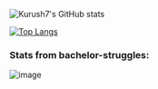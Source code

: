 ![Kurush7's GitHub stats](https://github-readme-stats.vercel.app/api?username=Kurush7&theme=github_dark&show_icons=true)

[![Top Langs](https://github-readme-stats.vercel.app/api/top-langs/?username=Kurush7&theme=github_dark)](https://github.com/Kurush7/github-readme-stats)

### Stats from bachelor-struggles:

![image](https://user-images.githubusercontent.com/45338359/171996807-162c39e3-1577-4c2a-a11a-2273066caa50.png)
